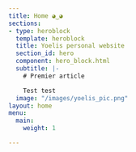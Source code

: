 ```yaml
---
title: Home ◕‿◕
sections:
- type: heroblock
  template: heroblock
  title: Yoelis personal website
  section_id: hero
  component: hero_block.html
  subtitle: |-
    # Premier article

    Test test
  image: "/images/yoelis_pic.png"
layout: home
menu:
  main:
    weight: 1

---
```

